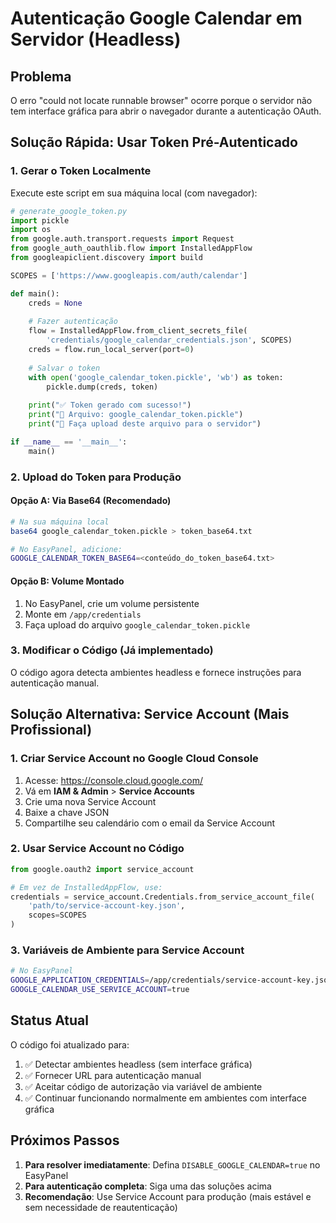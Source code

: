 # Autenticação Google Calendar em Servidor (Headless)

## Problema
O erro "could not locate runnable browser" ocorre porque o servidor não tem interface gráfica para abrir o navegador durante a autenticação OAuth.

## Solução Rápida: Usar Token Pré-Autenticado

### 1. Gerar o Token Localmente

Execute este script em sua máquina local (com navegador):

```python
# generate_google_token.py
import pickle
import os
from google.auth.transport.requests import Request
from google_auth_oauthlib.flow import InstalledAppFlow
from googleapiclient.discovery import build

SCOPES = ['https://www.googleapis.com/auth/calendar']

def main():
    creds = None
    
    # Fazer autenticação
    flow = InstalledAppFlow.from_client_secrets_file(
        'credentials/google_calendar_credentials.json', SCOPES)
    creds = flow.run_local_server(port=0)
    
    # Salvar o token
    with open('google_calendar_token.pickle', 'wb') as token:
        pickle.dump(creds, token)
    
    print("✅ Token gerado com sucesso!")
    print("📁 Arquivo: google_calendar_token.pickle")
    print("🚀 Faça upload deste arquivo para o servidor")

if __name__ == '__main__':
    main()
```

### 2. Upload do Token para Produção

#### Opção A: Via Base64 (Recomendado)
```bash
# Na sua máquina local
base64 google_calendar_token.pickle > token_base64.txt

# No EasyPanel, adicione:
GOOGLE_CALENDAR_TOKEN_BASE64=<conteúdo_do_token_base64.txt>
```

#### Opção B: Volume Montado
1. No EasyPanel, crie um volume persistente
2. Monte em `/app/credentials`
3. Faça upload do arquivo `google_calendar_token.pickle`

### 3. Modificar o Código (Já implementado)

O código agora detecta ambientes headless e fornece instruções para autenticação manual.

## Solução Alternativa: Service Account (Mais Profissional)

### 1. Criar Service Account no Google Cloud Console

1. Acesse: https://console.cloud.google.com/
2. Vá em **IAM & Admin** > **Service Accounts**
3. Crie uma nova Service Account
4. Baixe a chave JSON
5. Compartilhe seu calendário com o email da Service Account

### 2. Usar Service Account no Código

```python
from google.oauth2 import service_account

# Em vez de InstalledAppFlow, use:
credentials = service_account.Credentials.from_service_account_file(
    'path/to/service-account-key.json',
    scopes=SCOPES
)
```

### 3. Variáveis de Ambiente para Service Account

```bash
# No EasyPanel
GOOGLE_APPLICATION_CREDENTIALS=/app/credentials/service-account-key.json
GOOGLE_CALENDAR_USE_SERVICE_ACCOUNT=true
```

## Status Atual

O código foi atualizado para:
1. ✅ Detectar ambientes headless (sem interface gráfica)
2. ✅ Fornecer URL para autenticação manual
3. ✅ Aceitar código de autorização via variável de ambiente
4. ✅ Continuar funcionando normalmente em ambientes com interface gráfica

## Próximos Passos

1. **Para resolver imediatamente**: Defina `DISABLE_GOOGLE_CALENDAR=true` no EasyPanel
2. **Para autenticação completa**: Siga uma das soluções acima
3. **Recomendação**: Use Service Account para produção (mais estável e sem necessidade de reautenticação)